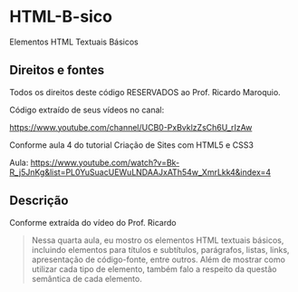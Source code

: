 # HTML-B-sico
Elementos HTML Textuais Básicos

## Direitos e fontes

Todos os direitos deste código RESERVADOS ao Prof. Ricardo Maroquio.

Código extraído de seus vídeos no canal:

https://www.youtube.com/channel/UCB0-PxBvklzZsCh6U_rIzAw

Conforme aula 4 do tutorial Criação de Sites com HTML5 e CSS3

Aula:
https://www.youtube.com/watch?v=Bk-R_j5JnKg&list=PL0YuSuacUEWuLNDAAJxATh54w_XmrLkk4&index=4

## Descrição
Conforme extraída do vídeo do Prof. Ricardo

>Nessa quarta aula, eu mostro os elementos HTML textuais básicos, incluindo elementos para títulos e subtítulos, parágrafos, listas, links, apresentação de código-fonte, entre outros. Além de mostrar como utilizar cada tipo de elemento, também falo a respeito da questão semântica de cada elemento.
